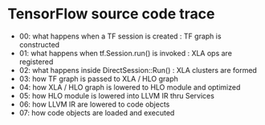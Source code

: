 # TensorFlow source code trace

-	00: what happens when a TF session is created : TF graph is constructed
-	01: what happens when tf.Session.run() is invoked : XLA ops are registered
-	02: what happens inside DirectSession::Run() : XLA clusters are formed
-	03: how TF graph is passed to XLA / HLO graph
-	04: how XLA / HLO graph is lowered to HLO module and optimized
-	05: how HLO module is lowered into LLVM IR thru Services
-	06: how LLVM IR are lowered to code objects
-	07: how code objects are loaded and executed
